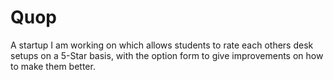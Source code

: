 # Quop
A startup I am working on which allows students to rate each others desk setups on a 5-Star basis, with the option form to give improvements on how to make them better.
